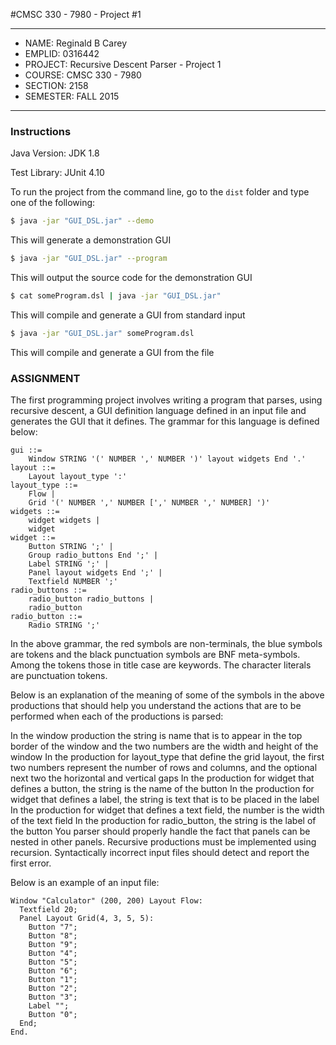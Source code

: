 #CMSC 330 - 7980 - Project #1

******************************************************************************

 * NAME: Reginald B Carey
 * EMPLID: 0316442
 * PROJECT: Recursive Descent Parser - Project 1
 * COURSE: CMSC 330 - 7980
 * SECTION: 2158
 * SEMESTER: FALL 2015

******************************************************************************

### Instructions

Java Version: JDK 1.8

Test Library: JUnit 4.10

To run the project from the command line, go to the ```dist``` folder and
type one of the following:

```bash
$ java -jar "GUI_DSL.jar" --demo
```
This will generate a demonstration GUI

```bash
$ java -jar "GUI_DSL.jar" --program
```
This will output the source code for the demonstration GUI

```bash
$ cat someProgram.dsl | java -jar "GUI_DSL.jar"
```
This will compile and generate a GUI from standard input

```bash
$ java -jar "GUI_DSL.jar" someProgram.dsl
```
This will compile and generate a GUI from the file

### ASSIGNMENT

The first programming project involves writing a program that parses, using recursive descent, a GUI definition language defined in an input file and generates the GUI that it defines. The grammar for this language is defined below:

```
gui ::=
    Window STRING '(' NUMBER ',' NUMBER ')' layout widgets End '.'
layout ::=
    Layout layout_type ':'
layout_type ::=
    Flow |
    Grid '(' NUMBER ',' NUMBER [',' NUMBER ',' NUMBER] ')'
widgets ::=
    widget widgets |
    widget
widget ::=
    Button STRING ';' |
    Group radio_buttons End ';' |
    Label STRING ';' |
    Panel layout widgets End ';' |
    Textfield NUMBER ';'
radio_buttons ::=
    radio_button radio_buttons |
    radio_button
radio_button ::=
    Radio STRING ';'
```

In the above grammar, the red symbols are non-terminals, the blue symbols are tokens and the black punctuation symbols are BNF meta-symbols. Among the tokens those in title case are keywords. The character literals are punctuation tokens.

Below is an explanation of the meaning of some of the symbols in the above productions that should help you understand the actions that are to be performed when each of the productions is parsed:

In the window production the string is name that is to appear in the top border of the window and the two numbers are the width and height of the window
In the production for layout_type that define the grid layout, the first two numbers represent the number of rows and columns, and the optional next two the horizontal and vertical gaps
In the production for widget that defines a button, the string is the name of the button
In the production for widget that defines a label, the string is text that is to be placed in the label
In the production for widget that defines a text field, the number is the width of the text field
In the production for radio_button, the string is the label of the button
You parser should properly handle the fact that panels can be nested in other panels. Recursive productions must be implemented using recursion. Syntactically incorrect input files should detect and report the first error.

Below is an example of an input file:

```
Window "Calculator" (200, 200) Layout Flow:
  Textfield 20;
  Panel Layout Grid(4, 3, 5, 5):
    Button "7";
    Button "8";
    Button "9";
    Button "4";
    Button "5";
    Button "6";
    Button "1";
    Button "2";
    Button "3";
    Label "";
    Button "0";
  End;
End.
```
